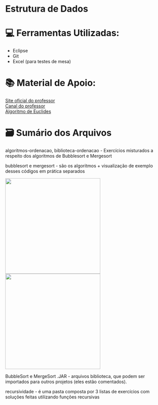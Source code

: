 # Estrutura de Dados

# 💻 Ferramentas Utilizadas:
  - Eclipse
  - Git
  - Excel (para testes de mesa)
    
# 📚 Material de Apoio:
  [Site oficial do professor](https://www.leandrocolevati.com.br/materiais?disciplina=4716-003 ) <br>
  [Canal do professor](https://www.youtube.com/@lecolevati)<br>
  [Algoritmo de Euclides](https://www.ime.usp.br/~coelho/mac122/conteudo/recursao/mdc.html)
  
# 🗃️ Sumário dos Arquivos
algoritmos-ordenacao, biblioteca-ordenacao - Exercícios misturados a respeito dos algoritmos de Bubblesort e Mergesort <br>

bubblesort e mergesort - são os algoritmos + visualização de exemplo desses códigos em prática separados

<img src="https://lh5.googleusercontent.com/_oLwPF5ZvaZZ4pGD-HvSUSw6nTwwHjUwcLpNigUvb24-PKNwjMUwXcWYWf2wp4HopzHkh9JVmZd_AFYP4HjSYelidbw4FRo1fHrWV3KxbFM13xlRLALb-y-EbLhEmln11lhwEZPV" height = "300"><img src="https://cdn.educba.com/academy/wp-content/uploads/2021/06/7.png" height = "300">

BubbleSort e MergeSort .JAR - arquivos biblioteca, que podem ser importados para outros projetos (eles estão comentados). <br>

recursividade - é uma pasta composta por 3 listas de exercícios com soluções feitas utilizando funções recursivas
